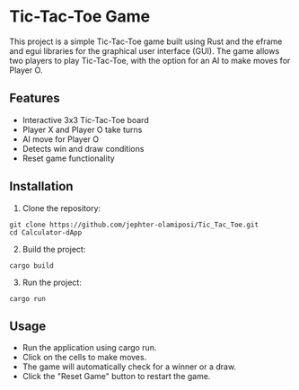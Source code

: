 # Tic-Tac-Toe Game
 This project is a simple Tic-Tac-Toe game built using Rust and the eframe and egui libraries for the graphical user interface (GUI). The game allows two players to play Tic-Tac-Toe, with the option for an AI to make moves for Player O.

## Features
- Interactive 3x3 Tic-Tac-Toe board
- Player X and Player O take turns
- AI move for Player O
- Detects win and draw conditions
- Reset game functionality

## Installation
1. Clone the repository:

```
git clone https://github.com/jephter-olamiposi/Tic_Tac_Toe.git
cd Calculator-dApp
```
2. Build the project:
```
cargo build
```
3. Run the project:
```
cargo run
```
## Usage
- Run the application using cargo run.
- Click on the cells to make moves.
- The game will automatically check for a winner or a draw.
- Click the "Reset Game" button to restart the game.
